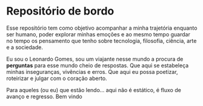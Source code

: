 # Repositório de bordo

Esse repositório tem como objetivo acompanhar a minha trajetória enquanto ser humano, poder explorar minhas emoções e ao mesmo tempo guardar no tempo os pensamento que tenho sobre tecnologia, filosofia, ciência, arte e a sociedade.

Eu sou o Leonardo Gomes, sou um viajante nesse mundo a procura de **perguntas** para esse mundo cheio de respostas. Que aqui se estabeleça minhas inseguranças, vivências e erros. Que aqui eu possa poetizar, roteirizar e julgar com o coração aberto.

Para aqueles (ou eu) que estão lendo... aqui não é estático, é fluxo de avanço e regresso. Bem vindo
